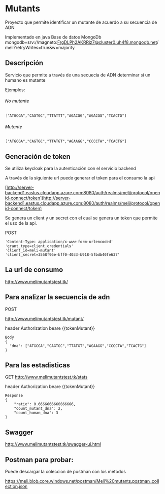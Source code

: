# Mutants

Proyecto que permite identificar un mutante de acuerdo a su secuencia de ADN

Implementado en java 
Base de datos MongoDb
mongodb+srv://magneto:FrgDLPh2AKRRiz7@cluster0.uh4f8.mongodb.net/meli?retryWrites=true&w=majority

## Descripción
Servicio que permite a través de una secuecia de ADN determinar si un humano es mutante


Ejemplos:

###### No mutante
```
["ATGCGA","CAGTGC","TTATTT","AGACGG","AGACGG","TCACTG"]
```
###### Mutante
```
["ATGCGA","CAGTGC","TTATGT","AGAAGG","CCCCTA","TCACTG"]
```
## Generación de token

Se utiliza keycloak para la autenticación con el servicio backend

A través de la siguiente url puede generar el token para el consumo la api

[http://server-backend1.eastus.cloudapp.azure.com:8080/auth/realms/meli/protocol/openid-connect/token](http://server-backend1.eastus.cloudapp.azure.com:8080/auth/realms/meli/protocol/openid-connect/token)

Se genera un client y un secret con el cual se genera un token que permite el uso de la api.

POST
```
'Content-Type: application/x-www-form-urlencoded'
'grant_type=client_credentials'
'client_id=meli-mutant'
'client_secret=3568f96e-bff0-4033-b918-5fbdb40fe637'
```

## La url de consumo

http://www.melimutantstest.tk/

## Para analizar la secuencia de adn

POST 

http://www.melimutantstest.tk/mutant/

header Authorization beare  {{tokenMutant}}

```
Body
{
  "dna": ["ATGCGA","CAGTGC","TTATGT","AGAAGG","CCCCTA","TCACTG"]
}
```

## Para las estadisticas

GET
http://www.melimutantstest.tk/stats

header Authorization beare  {{tokenMutant}}

```
Response
{
    "ratio": 0.6666666666666666,
    "count_mutant_dna": 2,
    "count_human_dna": 3
}
```

## Swagger
http://www.melimutantstest.tk/swagger-ui.html

## Postman para probar:
Puede descargar la coleccion de postman con los metodos 

https://meli.blob.core.windows.net/postman/Meli%20mutants.postman_collection.json




